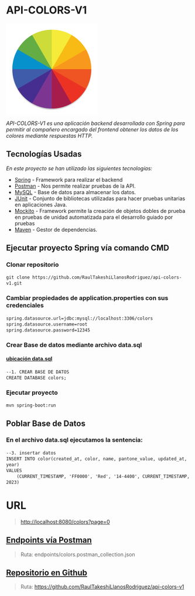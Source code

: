 # API-COLORS-V1
<img align="center" width="250" height="250" src="image.png">

_API-COLORS-V1 es una aplicación backend desarrollada con Spring para permitir al compañero encargado del frontend obtener los datos de los colores mediante respuestas HTTP._

<!-- ``` -->
## Tecnologías Usadas
_En este proyecto se han utilizado las siguientes tecnologías:_

* [Spring](https://spring.io/) - Framework para realizar el backend
* [Postman](https://www.postman.com/) - Nos permite realizar pruebas de la API.
* [MySQL](https://www.mysql.com/) - Base de datos para almacenar los datos.
* [JUnit](https://junit.org/junit5/) - Conjunto de bibliotecas utilizadas para hacer pruebas unitarias en aplicaciones Java.
* [Mockito](https://site.mockito.org/) - Framework permite la creación de objetos dobles de prueba en pruebas de unidad automatizada para el desarrollo guiado por pruebas
* [Maven](https://nodejs.org/) - Gestor de dependencias.

<!-- ``` -->
## Ejecutar proyecto Spring vía comando CMD
### Clonar repositorio
```shell
git clone https://github.com/RaulTakeshiLlanosRodriguez/api-colors-v1.git
```
### Cambiar propiedades de application.properties con sus credenciales
```shell
spring.datasource.url=jdbc:mysql://localhost:3306/colors
spring.datasource.username=root
spring.datasource.password=12345
```
### Crear Base de datos mediante archivo data.sql
#### [ubicación data.sql](semilla/data.sql)
```shell
--1. CREAR BASE DE DATOS
CREATE DATABASE colors;
```
### Ejecutar proyecto
```shell
mvn spring-boot:run
```
## Poblar Base de Datos
### En el archivo data.sql ejecutamos la sentencia:
```shell
--3. insertar datos
INSERT INTO color(created_at, color, name, pantone_value, updated_at, year)
VALUES
    (CURRENT_TIMESTAMP, 'FF0000', 'Red', '14-4400', CURRENT_TIMESTAMP, 2023)
```
# URL
> [http://localhost:8080/colors?page=0](http://localhost:8080/colors?page=0)

## [Endpoints vía Postman](endpoints/colors.postman_collection.json)
> Ruta: endpoints/colors.postman_collection.json

## [Repositorio en Github](https://github.com/RaulTakeshiLlanosRodriguez/api-colors-v1)
> Ruta: https://github.com/RaulTakeshiLlanosRodriguez/api-colors-v1




